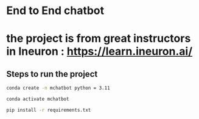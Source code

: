 # End to End chatbot

# the project is from great instructors in Ineuron : https://learn.ineuron.ai/

## Steps to run the project

```bash
conda create -n mchatbot python = 3.11
```

```bash
conda activate mchatbot
```

```bash
pip install -r requirements.txt
```
